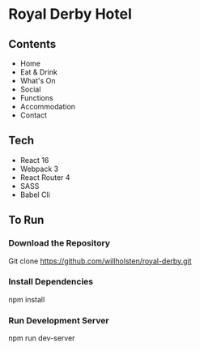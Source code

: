 # Royal Derby Hotel

## Contents

* Home
* Eat & Drink
* What's On
* Social
* Functions
* Accommodation
* Contact

## Tech

* React 16
* Webpack 3
* React Router 4
* SASS
* Babel Cli

## To Run

### Download the Repository
Git clone https://github.com/willholsten/royal-derby.git
### Install Dependencies
npm install

### Run Development Server
npm run dev-server


